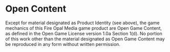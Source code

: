 # Open Content
Except for material designated as Product Identity (see above), the game mechanics of this Fire Opal Media game product are Open Game Content, as defined in the Open Game License version 1.0a Section 1(d). No portion of this work other than the material designated as Open Game Content may be reproduced in any form without written permission.